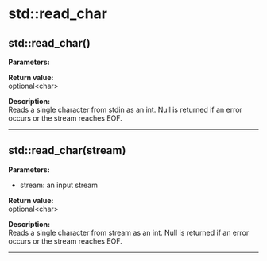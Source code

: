 # std::read_char

## std::read_char()
**Parameters:**  

**Return value:**  
optional&lt;char&gt;  

**Description:**  
Reads a single character from stdin as an int.
Null is returned if an error occurs or the stream reaches EOF.

---

## std::read_char(stream)
**Parameters:**  
- stream: an input stream

**Return value:**  
optional&lt;char&gt;  

**Description:**  
Reads a single character from stream as an int.
Null is returned if an error occurs or the stream reaches EOF.

---